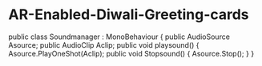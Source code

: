 # AR-Enabled-Diwali-Greeting-cards
public class Soundmanager : MonoBehaviour
{
   public AudioSource Asource;
   public AudioClip Aclip;
   public void playsound()
   {
        Asource.PlayOneShot(Aclip);
        public void Stopsound()
        {
             Asource.Stop();
        }
    }
